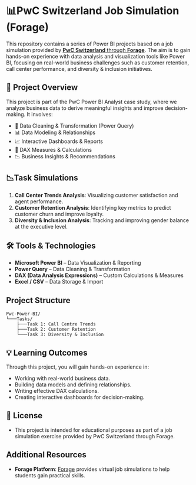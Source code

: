 #  📊PwC Switzerland Job Simulation (Forage)

This repository contains a series of Power BI projects based on a job simulation provided by [**PwC Switzerland** through **Forage**](https://www.theforage.com/simulations/pwc-ch/power-bi-cqxg). The aim is to gain hands-on experience with data analysis and visualization tools like Power BI, focusing on real-world business challenges such as customer retention, call center performance, and diversity & inclusion initiatives.

## 🚀 Project Overview

This project is part of the PwC Power BI Analyst case study, where we analyze business data to derive meaningful insights and improve decision-making. It involves:

- 📌 Data Cleaning & Transformation (Power Query)
- 📊 Data Modeling & Relationships
- 📈 Interactive Dashboards & Reports
- 📎 DAX Measures & Calculations
- 📉 Business Insights & Recommendations


## 📉Task Simulations

1. **Call Center Trends Analysis**: Visualizing customer satisfaction and agent performance.
2. **Customer Retention Analysis**: Identifying key metrics to predict customer churn and improve loyalty.
3. **Diversity & Inclusion Analysis**: Tracking and improving gender balance at the executive level.


## 🛠 Tools & Technologies

- **Microsoft Power BI** – Data Visualization & Reporting
- **Power Query** – Data Cleaning & Transformation
- **DAX (Data Analysis Expressions)** – Custom Calculations & Measures
- **Excel / CSV** – Data Storage & Import


## Project Structure

```plaintext
Pwc-Power-BI/
└───Tasks/
    ├───Task 1: Call Centre Trends
    ├───Task 2: Customer Retention
    └───Task 3: Diversity & Inclusion

```

 ## 💡 Learning Outcomes

Through this project, you will gain hands-on experience in:
- Working with real-world business data.
- Building data models and defining relationships.
- Writing effective DAX calculations.
- Creating interactive dashboards for decision-making.

## 📜 License

- This project is intended for educational purposes as part of a job simulation exercise provided by PwC Switzerland through Forage.

## Additional Resources

- **Forage Platform**: [Forage](https://www.theforage.com/) provides virtual job simulations to help students gain practical skills.
